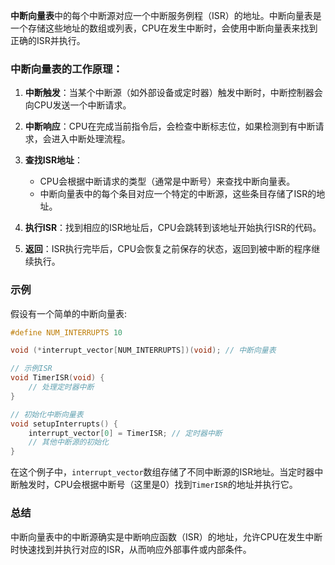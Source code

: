 **中断向量表**中的每个中断源对应一个中断服务例程（ISR）的地址。中断向量表是一个存储这些地址的数组或列表，CPU在发生中断时，会使用中断向量表来找到正确的ISR并执行。

### 中断向量表的工作原理：

1.  **中断触发**：当某个中断源（如外部设备或定时器）触发中断时，中断控制器会向CPU发送一个中断请求。
    
2.  **中断响应**：CPU在完成当前指令后，会检查中断标志位，如果检测到有中断请求，会进入中断处理流程。
    
3.  **查找ISR地址**：
    
    -   CPU会根据中断请求的类型（通常是中断号）来查找中断向量表。
    -   中断向量表中的每个条目对应一个特定的中断源，这些条目存储了ISR的地址。
4.  **执行ISR**：找到相应的ISR地址后，CPU会跳转到该地址开始执行ISR的代码。
    
5.  **返回**：ISR执行完毕后，CPU会恢复之前保存的状态，返回到被中断的程序继续执行。
    

### 示例

假设有一个简单的中断向量表:
```c
#define NUM_INTERRUPTS 10

void (*interrupt_vector[NUM_INTERRUPTS])(void); // 中断向量表

// 示例ISR
void TimerISR(void) {
    // 处理定时器中断
}

// 初始化中断向量表
void setupInterrupts() {
    interrupt_vector[0] = TimerISR; // 定时器中断
    // 其他中断源的初始化
}
```

在这个例子中，`interrupt_vector`数组存储了不同中断源的ISR地址。当定时器中断触发时，CPU会根据中断号（这里是0）找到`TimerISR`的地址并执行它。

### 总结

中断向量表中的中断源确实是中断响应函数（ISR）的地址，允许CPU在发生中断时快速找到并执行对应的ISR，从而响应外部事件或内部条件。